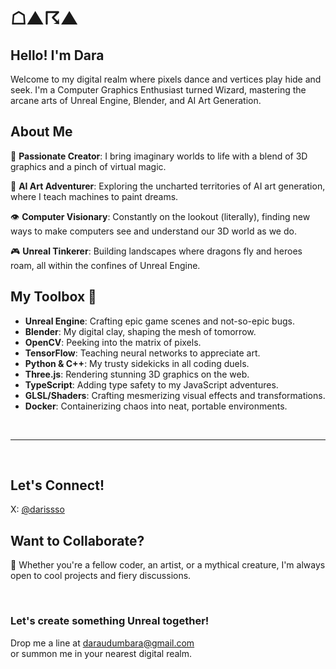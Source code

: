 # ☖▲☈▲

## Hello! I'm Dara 

Welcome to my digital realm where pixels dance and vertices play hide and seek. 
I'm a Computer Graphics Enthusiast turned Wizard, mastering the arcane arts of Unreal Engine, Blender, and AI Art Generation.

## About Me

🎨 **Passionate Creator**: I bring imaginary worlds to life with a blend of 3D graphics and a pinch of virtual magic.

🤖 **AI Art Adventurer**: Exploring the uncharted territories of AI art generation, where I teach machines to paint dreams.

👁️ **Computer Visionary**: Constantly on the lookout (literally), finding new ways to make computers see and understand our 3D world as we do.

🎮 **Unreal Tinkerer**: Building landscapes where dragons fly and heroes roam, all within the confines of Unreal Engine.

## My Toolbox 🧰

- **Unreal Engine**: Crafting epic game scenes and not-so-epic bugs.
- **Blender**: My digital clay, shaping the mesh of tomorrow.
- **OpenCV**: Peeking into the matrix of pixels.
- **TensorFlow**: Teaching neural networks to appreciate art.
- **Python & C++**: My trusty sidekicks in all coding duels.
- **Three.js**: Rendering stunning 3D graphics on the web.
- **TypeScript**: Adding type safety to my JavaScript adventures.
- **GLSL/Shaders**: Crafting mesmerizing visual effects and transformations.
- **Docker**: Containerizing chaos into neat, portable environments.


<br>
<hr>
<br>

## Let's Connect!

X: [@darissso](https://x.com/darissso)

## Want to Collaborate?

👾 Whether you're a fellow coder, an artist, or a mythical creature, I'm always open to cool projects and fiery discussions. 

<br>

### Let's create something Unreal together!
Drop me a line at [daraudumbara@gmail.com](mailto:daraudumbara@gmail.com) <br> or summon me in your nearest digital realm.
